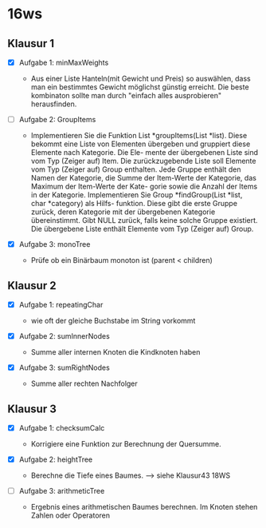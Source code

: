 # 16ws

## Klausur 1

- [x] Aufgabe 1: minMaxWeights

  - Aus einer Liste Hanteln(mit Gewicht und Preis) so auswählen, dass man ein bestimmtes Gewicht möglichst günstig erreicht.
    Die beste kombinaton sollte man durch "einfach alles ausprobieren" herausfinden.

- [ ] Aufgabe 2: GroupItems

  - Implementieren Sie die Funktion List *groupItems(List *list). Diese bekommt
    eine Liste von Elementen übergeben und gruppiert diese Elemente nach Kategorie. Die Ele-
    mente der übergebenen Liste sind vom Typ (Zeiger auf) Item. Die zurückzugebende Liste
    soll Elemente vom Typ (Zeiger auf) Group enthalten. Jede Gruppe enthält den Namen der
    Kategorie, die Summe der Item-Werte der Kategorie, das Maximum der Item-Werte der Kate-
    gorie sowie die Anzahl der Items in der Kategorie.
    Implementieren Sie Group *findGroup(List *list, char \*category) als Hilfs-
    funktion. Diese gibt die erste Gruppe zurück, deren Kategorie mit der übergebenen Kategorie
    übereinstimmt. Gibt NULL zurück, falls keine solche Gruppe existiert. Die übergebene Liste
    enthält Elemente vom Typ (Zeiger auf) Group.

- [x] Aufgabe 3: monoTree
  - Prüfe ob ein Binärbaum monoton ist (parent < children)

## Klausur 2

- [x] Aufgabe 1: repeatingChar

  - wie oft der gleiche Buchstabe im String vorkommt

- [x] Aufgabe 2: sumInnerNodes

  - Summe aller internen Knoten die Kindknoten haben

- [x] Aufgabe 3: sumRightNodes
  - Summe aller rechten Nachfolger

## Klausur 3

- [x] Aufgabe 1: checksumCalc

  - Korrigiere eine Funktion zur Berechnung der Quersumme.

- [x] Aufgabe 2: heightTree

  - Berechne die Tiefe eines Baumes. --> siehe Klausur43 18WS
   
- [ ] Aufgabe 3: arithmeticTree
  - Ergebnis eines arithmetischen Baumes berechnen. Im Knoten stehen Zahlen oder Operatoren
